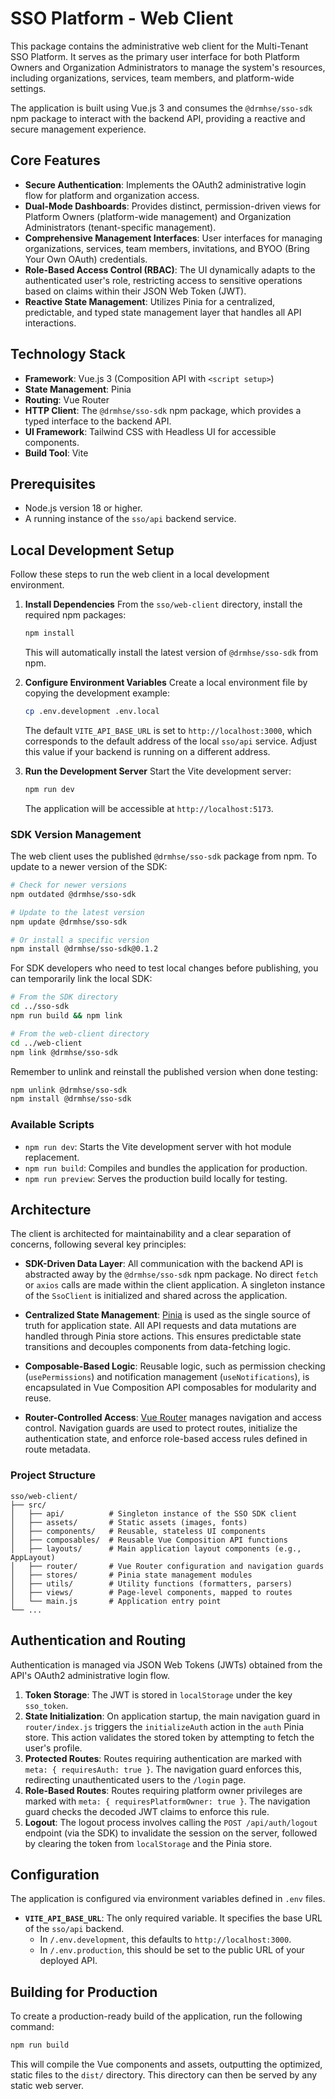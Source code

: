 # SSO Platform - Web Client

This package contains the administrative web client for the Multi-Tenant SSO Platform. It serves as the primary user interface for both Platform Owners and Organization Administrators to manage the system's resources, including organizations, services, team members, and platform-wide settings.

The application is built using Vue.js 3 and consumes the `@drmhse/sso-sdk` npm package to interact with the backend API, providing a reactive and secure management experience.

## Core Features

*   **Secure Authentication**: Implements the OAuth2 administrative login flow for platform and organization access.
*   **Dual-Mode Dashboards**: Provides distinct, permission-driven views for Platform Owners (platform-wide management) and Organization Administrators (tenant-specific management).
*   **Comprehensive Management Interfaces**: User interfaces for managing organizations, services, team members, invitations, and BYOO (Bring Your Own OAuth) credentials.
*   **Role-Based Access Control (RBAC)**: The UI dynamically adapts to the authenticated user's role, restricting access to sensitive operations based on claims within their JSON Web Token (JWT).
*   **Reactive State Management**: Utilizes Pinia for a centralized, predictable, and typed state management layer that handles all API interactions.

## Technology Stack

*   **Framework**: Vue.js 3 (Composition API with `<script setup>`)
*   **State Management**: Pinia
*   **Routing**: Vue Router
*   **HTTP Client**: The `@drmhse/sso-sdk` npm package, which provides a typed interface to the backend API.
*   **UI Framework**: Tailwind CSS with Headless UI for accessible components.
*   **Build Tool**: Vite

## Prerequisites

*   Node.js version 18 or higher.
*   A running instance of the `sso/api` backend service.

## Local Development Setup

Follow these steps to run the web client in a local development environment.

1.  **Install Dependencies**
    From the `sso/web-client` directory, install the required npm packages:
    ```bash
    npm install
    ```
    This will automatically install the latest version of `@drmhse/sso-sdk` from npm.

2.  **Configure Environment Variables**
    Create a local environment file by copying the development example:
    ```bash
    cp .env.development .env.local
    ```
    The default `VITE_API_BASE_URL` is set to `http://localhost:3000`, which corresponds to the default address of the local `sso/api` service. Adjust this value if your backend is running on a different address.

3.  **Run the Development Server**
    Start the Vite development server:
    ```bash
    npm run dev
    ```
    The application will be accessible at `http://localhost:5173`.

### SDK Version Management

The web client uses the published `@drmhse/sso-sdk` package from npm. To update to a newer version of the SDK:

```bash
# Check for newer versions
npm outdated @drmhse/sso-sdk

# Update to the latest version
npm update @drmhse/sso-sdk

# Or install a specific version
npm install @drmhse/sso-sdk@0.1.2
```

For SDK developers who need to test local changes before publishing, you can temporarily link the local SDK:

```bash
# From the SDK directory
cd ../sso-sdk
npm run build && npm link

# From the web-client directory
cd ../web-client
npm link @drmhse/sso-sdk
```

Remember to unlink and reinstall the published version when done testing:
```bash
npm unlink @drmhse/sso-sdk
npm install @drmhse/sso-sdk
```

### Available Scripts

*   `npm run dev`: Starts the Vite development server with hot module replacement.
*   `npm run build`: Compiles and bundles the application for production.
*   `npm run preview`: Serves the production build locally for testing.

## Architecture

The client is architected for maintainability and a clear separation of concerns, following several key principles:

*   **SDK-Driven Data Layer**: All communication with the backend API is abstracted away by the `@drmhse/sso-sdk` npm package. No direct `fetch` or `axios` calls are made within the client application. A singleton instance of the `SsoClient` is initialized and shared across the application.

*   **Centralized State Management**: [Pinia](https://pinia.vuejs.org/) is used as the single source of truth for application state. All API requests and data mutations are handled through Pinia store actions. This ensures predictable state transitions and decouples components from data-fetching logic.

*   **Composable-Based Logic**: Reusable logic, such as permission checking (`usePermissions`) and notification management (`useNotifications`), is encapsulated in Vue Composition API composables for modularity and reuse.

*   **Router-Controlled Access**: [Vue Router](https://router.vuejs.org/) manages navigation and access control. Navigation guards are used to protect routes, initialize the authentication state, and enforce role-based access rules defined in route metadata.

### Project Structure

```
sso/web-client/
├── src/
│   ├── api/          # Singleton instance of the SSO SDK client
│   ├── assets/       # Static assets (images, fonts)
│   ├── components/   # Reusable, stateless UI components
│   ├── composables/  # Reusable Vue Composition API functions
│   ├── layouts/      # Main application layout components (e.g., AppLayout)
│   ├── router/       # Vue Router configuration and navigation guards
│   ├── stores/       # Pinia state management modules
│   ├── utils/        # Utility functions (formatters, parsers)
│   ├── views/        # Page-level components, mapped to routes
│   └── main.js       # Application entry point
└── ...
```

## Authentication and Routing

Authentication is managed via JSON Web Tokens (JWTs) obtained from the API's OAuth2 administrative login flow.

1.  **Token Storage**: The JWT is stored in `localStorage` under the key `sso_token`.
2.  **State Initialization**: On application startup, the main navigation guard in `router/index.js` triggers the `initializeAuth` action in the `auth` Pinia store. This action validates the stored token by attempting to fetch the user's profile.
3.  **Protected Routes**: Routes requiring authentication are marked with `meta: { requiresAuth: true }`. The navigation guard enforces this, redirecting unauthenticated users to the `/login` page.
4.  **Role-Based Routes**: Routes requiring platform owner privileges are marked with `meta: { requiresPlatformOwner: true }`. The navigation guard checks the decoded JWT claims to enforce this rule.
5.  **Logout**: The logout process involves calling the `POST /api/auth/logout` endpoint (via the SDK) to invalidate the session on the server, followed by clearing the token from `localStorage` and the Pinia store.

## Configuration

The application is configured via environment variables defined in `.env` files.

*   **`VITE_API_BASE_URL`**: The only required variable. It specifies the base URL of the `sso/api` backend.
    *   In `/.env.development`, this defaults to `http://localhost:3000`.
    *   In `/.env.production`, this should be set to the public URL of your deployed API.

## Building for Production

To create a production-ready build of the application, run the following command:

```bash
npm run build
```

This will compile the Vue components and assets, outputting the optimized, static files to the `dist/` directory. This directory can then be served by any static web server.
